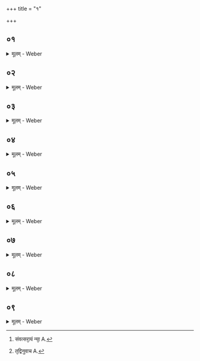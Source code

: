 +++
title = "१"

+++


##  ०१
<details><summary>मूलम् - Weber</summary>

समुद्रं वा᳘ऽएते प्र᳘तरन्ति ॥  
ये᳘ संवत्सरा᳘य दीक्षन्ते त᳘स्य तीर्थ᳘मेव᳘ प्रायणी᳘योऽतिरा᳘त्रस्ती᳘र्थेन हि᳘ प्रस्ना᳘न्ति तद्य᳘त्प्रायणी᳘यमतिरात्र᳘मुपय᳘न्ति य᳘था तीर्थे᳘न समुद्रं᳘ प्रस्नायु᳘स्तादृक्त᳘त् ॥
</details>

##  ०२
<details><summary>मूलम् - Weber</summary>

गाध᳘मेव᳘ प्रतिष्ठा᳘ चतुर्विँश᳘म᳘हः ॥  
य᳘थोपपक्षदघ्नं᳘ वा कण्ठदघ्नं᳘ वा य᳘तो विश्र᳘म्य प्रस्ना᳘न्ति प्रस्ने᳘योऽभिप्लवः᳘ प्रस्ने᳘यः पृ᳘ष्ठ्यः ॥
</details>

##  ०३
<details><summary>मूलम् - Weber</summary>

गाध᳘मेव᳘ प्रतिॗष्ठाभिजि᳟त् ॥  
य᳘थोपपक्षदघ्नं᳘ वा कण्ठदघ्नं᳘ वा य᳘तो विश्र᳘म्योत्क्रा᳘मन्त्यूरुदघ्न᳘ एव᳘ प्रथमः स्व᳘रसामा जानुदघ्नो᳘ द्विती᳘यः कुल्फदघ्न᳘स्तृती᳘यो द्वीपः᳘ प्रतिष्ठा᳘ विषुवा᳘न्कुल्फदघ्न᳘ एव᳘ प्रथॗमोऽर्वा᳘क्सामा जानुदघ्नो᳘ द्विती᳘य ऊरुदघ्न᳘स्तृती᳘यः ॥
</details>

##  ०४
<details><summary>मूलम् - Weber</summary>

गाध᳘मेव᳘ प्रतिष्ठा᳘ विश्वजि᳟त् ॥  
य᳘थोपपक्षदघ्नं᳘ वा कण्ठदघ्नं᳘ वा य᳘तो विश्र᳘म्य प्रस्ना᳘न्ति प्रस्ने᳘यः पृ᳘ष्ठ्यः प्रस्ने᳘योऽभिप्लवः᳘ प्रस्ने᳘ये गोऽआयु᳘षी प्रस्ने᳘यो दशरा᳘त्रः ॥
</details>

##  ०५
<details><summary>मूलम् - Weber</summary>

गाध᳘मेव᳘ प्रतिष्ठा᳘ महाव्रत᳟म् ॥  
य᳘थोपपक्षदघ्नं᳘ वा कण्ठदघ्नं᳘ वा य᳘तो विश्र᳘म्योत्स्ना᳘न्ति तीर्थ᳘मेॗवोदयनी᳘योऽतिरात्र᳘स्तीर्थे᳘नॗ ह्युत्स्ना᳘न्ति तद्य᳘दुदयनी᳘यमतिरात्र᳘मुपय᳘न्ति य᳘था तीर्थे᳘न समुद्रं᳘ प्रस्ना᳘य तीर्थे᳘नोत्स्नायु᳘स्तादृ᳘क्त᳟त् ॥
</details>

##  ०६
<details><summary>मूलम् - Weber</summary>

त᳘दाहुः ॥  
क᳘ति संवत्सर᳘स्यातिरात्राः क᳘त्यग्निष्टोमाः क᳘त्युॗक्थ्याः क᳘ति षोडशिनः क᳘ति षडहा इ᳘ति द्वा᳘वतिरात्रौ ष᳘ट्शतमग्निष्टो᳘मा द्वे᳘ चत्वा᳘रिँशे शते᳘ऽउॗक्थ्याना᳘मिति नु य᳘ऽउॗक्थ्यान्त्स्व᳘रसाम्न उपय᳟न्ति ॥
</details>

##  ०७
<details><summary>मूलम् - Weber</summary>

अ᳘थॗ येऽग्निष्टोमा᳟न् ॥  
द्वा᳘दशशतमग्निष्टोमा द्वे᳘ चतुस्त्रिँशे᳘ शते᳘ऽउॗक्थ्यानां द्वा᳘दश षोडशि᳘नः षष्टिः᳘ षडहा इ᳘ति नु᳘ संवत्सरस्या᳘प्तिः ॥
</details>

##  ०८
<details><summary>मूलम् - Weber</summary>

द्वा᳘दश वै मा᳘साः संवत्सर᳘स्य ॥  
ते᳘षामेतत्ते᳘ज इन्द्रियं य᳘त्पृष्ठा᳘नि तद्य᳘न्मासि᳘-मासि पृष्ठा᳘न्युपय᳘न्ति मासश᳘ एव त᳘त्संवत्सर᳘स्य ते᳘ज आप्नुवन्त्य᳘थ कथं᳘ त्रयोदश᳘स्य मा᳘सस्य ते᳘ज आप्नुवन्ती᳘त्युप᳘रिष्ठाद्विषुव᳘तो विश्वजि᳘तँ स᳘र्वपृष्ठमग्निष्टोममु᳘पयन्त्येव᳘मु त्रयोदश᳘स्य मा᳘सस्य ते᳘ज आ᳘प्नुवन्ति ॥
</details>

##  ०९
<details><summary>मूलम् - Weber</summary>

एत᳘द्ध स्म वै त᳘द्विद्वा᳘नाह ॥  
श्वेत᳘केतुरारुणेयः᳘ संवत्सरा᳘य न्वा᳘ऽअहं᳘ [^wbr_1] दीक्षिष्यऽइ᳘ति तँ᳘ ह पिॗतोपे᳘क्ष्योवाच वे᳘त्थॗ न्वायुष्मन्त्संवत्सर᳘स्य गाधप्रतिष्ठा इ᳘ति वेदे᳘ति होवाचैत᳘द्ध त᳘द्विद्वा᳘नुवाच [^wbr_2] ॥ ब्राह्मणम् ॥ ५ [२.१.] ॥ 

[^wbr_1]: संवत्सरा᳘यं न्या᳘ A.
[^wbr_2]: त᳘द्विनुवाच A.
</details>